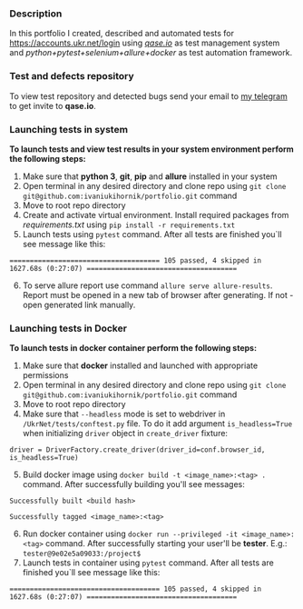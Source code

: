 ### Description
In this portfolio I created, described and automated tests for https://accounts.ukr.net/login using [_qase.io_](https://qase.io/) as test management system and _python+pytest+selenium+allure+docker_ as test automation framework.

### Test and defects repository
To view test repository and detected bugs send your email to [my telegram](https://t.me/ivaniuk_qa) to get invite to **qase.io**.

### Launching tests in system
**To launch tests and view test results in your system environment perform the following steps:**
1. Make sure that **python 3**, **git**, **pip** and **allure** installed in your system
2. Open terminal in any desired directory and clone repo using ```git clone git@github.com:ivaniukihornik/portfolio.git``` command
3. Move to root repo directory
4. Create and activate virtual environment. Install required packages from _requirements.txt_ using ```pip install -r requirements.txt```
5. Launch tests using ```pytest``` command. After all tests are finished you`ll see message like this:

```===================================== 105 passed, 4 skipped in 1627.68s (0:27:07) =====================================```

6. To serve allure report use command ```allure serve allure-results```. Report must be opened in a new tab of browser after generating. If not - open generated link manually.

### Launching tests in Docker
**To launch tests in docker container perform the following steps:**
1. Make sure that **docker** installed and launched with appropriate permissions
2. Open terminal in any desired directory and clone repo using ```git clone git@github.com:ivaniukihornik/portfolio.git``` command
3. Move to root repo directory
4. Make sure that ```--headless``` mode is set to webdriver in ```/UkrNet/tests/conftest.py``` file. To do it add argument ```is_headless=True``` when initializing ```driver``` object in ```create_driver``` fixture:

```driver = DriverFactory.create_driver(driver_id=conf.browser_id, is_headless=True)```

5. Build docker image using ```docker build -t <image_name>:<tag> .``` command. After successfully building you'll see messages:

```Successfully built <build hash>```

```Successfully tagged <image_name>:<tag>```

6. Run docker container using ```docker run --privileged -it <image_name>:<tag>``` command. After successfully starting your user'll be **tester**. E.g.: ```tester@9e02e5a09033:/project$```
7. Launch tests in container using ```pytest``` command. After all tests are finished you`ll see message like this:

```===================================== 105 passed, 4 skipped in 1627.68s (0:27:07) =====================================```
